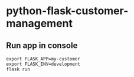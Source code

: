 # python-flask-customer-management

## Run app in console

```
export FLASK_APP=my-customer
export FLASK_ENV=development
flask run 
```
